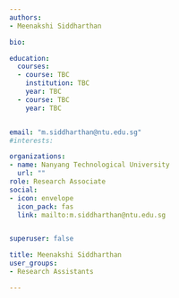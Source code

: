 ```yaml
---
authors:
- Meenakshi Siddharthan

bio: 

education:
  courses:
  - course: TBC
    institution: TBC
    year: TBC
  - course: TBC
    year: TBC


email: "m.siddharthan@ntu.edu.sg"
#interests:

organizations:
- name: Nanyang Technological University
  url: ""
role: Research Associate
social:
- icon: envelope
  icon_pack: fas
  link: mailto:m.siddharthan@ntu.edu.sg


superuser: false

title: Meenakshi Siddharthan
user_groups:
- Research Assistants

---
```


